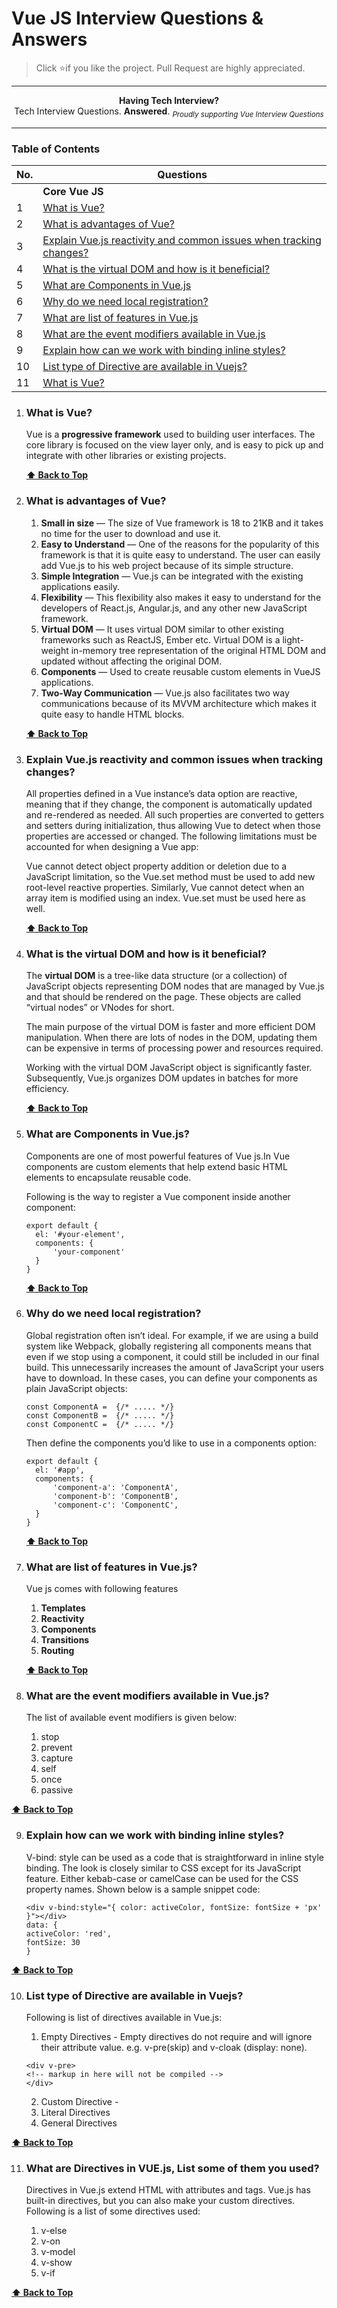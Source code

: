 # Vue JS Interview Questions & Answers

> Click :star:if you like the project. Pull Request are highly appreciated.

---

<div align="center">
    <p>
        <b>Having Tech Interview?</b>
        <br> Tech Interview Questions. <b>Answered</b>.
        <sub><i>Proudly supporting Vue Interview Questions</i></sub>
    </p>
</div>

---

### Table of Contents

| No. | Questions |
| --- | --------- |
|   | **Core Vue JS** |
|1  | [What is Vue?](#what-is-Vue) |
|2  | [What is advantages of Vue?](#What-is-advantages-of-Vue) |
|3  | [Explain Vue.js reactivity and common issues when tracking changes?](#Explain-Vue.js-reactivity-and-common-issues-when-tracking-changes) |
|4  | [What is the virtual DOM and how is it beneficial?](#what-is-the-virtual-DOM-and-how-is-it-beneficial) |
|5  | [What are Components in Vue.js](#what-are-Components-in-Vue.js) |
|6  | [Why do we need local registration?](#Why-do-we-need-local-registration?) |
|7  | [What are list of features in Vue.js](#what-are-list-of-features-in-Vue.js) |
|8  | [What are the event modifiers available in Vue.js](#what-are-the-event-modifiers-available-in-Vue.js) |
|9  | [Explain how can we work with binding inline styles?](#Explain-how-can-we-work-with-binding-inline-styles) |
|10  | [List type of Directive are available in Vuejs?](#List-type-of-Directive-are-available-in-Vuejs) |
|11  | [What is Vue?](#what-is-Vue) |


1. ### What is Vue?

    Vue is a **progressive framework** used to building user interfaces. The core library is focused on the view layer only, and is easy to pick up and integrate with other libraries or existing projects.


   **[⬆ Back to Top](#table-of-contents)**

2. ### What is advantages of Vue?

    1. **Small in size** — The size of Vue framework is 18 to 21KB and it takes no time for the user to download and use it.
    2. **Easy to Understand** — One of the reasons for the popularity of this framework is that it is quite easy to understand. The user can easily add Vue.js to his web project because of its simple structure.
    3. **Simple Integration** — Vue.js can be integrated with the existing applications easily.
    4. **Flexibility** — This flexibility also makes it easy to understand for the developers of React.js, Angular.js, and any other new JavaScript framework.
    5. **Virtual DOM** — It uses virtual DOM similar to other existing frameworks such as ReactJS, Ember etc. Virtual DOM is a light-weight in-memory tree representation of the original HTML DOM and updated without affecting the original DOM.
    6. **Components** — Used to create reusable custom elements in VueJS applications.
    7. **Two-Way Communication** — Vue.js also facilitates two way communications because of its MVVM architecture which makes it quite easy to handle HTML blocks.


   **[⬆ Back to Top](#table-of-contents)**

3. ### Explain Vue.js reactivity and common issues when tracking changes?

    All properties defined in a Vue instance’s data option are reactive, meaning that if they change, the component is automatically updated and re-rendered as needed.
    All such properties are converted to getters and setters during initialization, thus allowing Vue to detect when those properties are accessed or changed.
    The following limitations must be accounted for when designing a Vue app:

    Vue cannot detect object property addition or deletion due to a JavaScript limitation, so the Vue.set method must be used to add new root-level reactive properties.
    Similarly, Vue cannot detect when an array item is modified using an index. Vue.set must be used here as well.

   **[⬆ Back to Top](#table-of-contents)**

4. ### What is the virtual DOM and how is it beneficial?

    The **virtual DOM** is a tree-like data structure (or a collection) of JavaScript objects representing DOM nodes that are managed by Vue.js and that should be rendered on the page. These objects are called “virtual nodes” or VNodes for short.

    The main purpose of the virtual DOM is faster and more efficient DOM manipulation. When there are lots of nodes in the DOM, updating them can be expensive in terms of processing power and resources required.

    Working with the virtual DOM JavaScript object is significantly faster. Subsequently, Vue.js organizes DOM updates in batches for more efficiency.

   **[⬆ Back to Top](#table-of-contents)**


5. ### What are Components in Vue.js?

    Components are one of most powerful features of Vue js.In Vue components are custom elements that help extend basic HTML elements to encapsulate reusable code.

    Following is the way to register a Vue component inside another component:

    ```
    export default {
      el: '#your-element',
      components: {
          'your-component'
      }
    }
    ```

   **[⬆ Back to Top](#table-of-contents)**

6. ### Why do we need local registration?

    Global registration often isn’t ideal. For example, if we are using a build system like Webpack, globally registering all components means that even if we stop using a component, it could still be included in our final build. This unnecessarily increases the amount of JavaScript your users have to download. In these cases, you can define your components as plain JavaScript objects:

    ```
    const ComponentA =  {/* ..... */}
    const ComponentB =  {/* ..... */}
    const ComponentC =  {/* ..... */}
    ```
    Then define the components you’d like to use in a components option:  

    ```
    export default {
      el: '#app',
      components: {
          'component-a': 'ComponentA',
          'component-b': 'ComponentB',
          'component-c': 'ComponentC',
      }
    }
    ```

   **[⬆ Back to Top](#table-of-contents)**


7. ### What are list of features in Vue.js?

    Vue js comes with following features

    1. **Templates**
    2. **Reactivity**
    3. **Components**
    4. **Transitions**
    5. **Routing**


   **[⬆ Back to Top](#table-of-contents)**

 8. ### What are the event modifiers available in Vue.js?

     The list of available event modifiers is given below:

     1. stop
     2. prevent
     3. capture
     4. self
     5. once
     6. passive


   **[⬆ Back to Top](#table-of-contents)**

  9. ### Explain how can we work with binding inline styles?

      V-bind: style can be used as a code that is straightforward in inline style binding. The look is closely similar to CSS except for its JavaScript feature. Either kebab-case or camelCase can be used for the CSS property names. Shown below is a sample snippet code:

      ```
      <div v-bind:style="{ color: activeColor, fontSize: fontSize + 'px' }"></div>
      data: {
      activeColor: 'red',
      fontSize: 30
      }
      ```


   **[⬆ Back to Top](#table-of-contents)**

  10. ### List type of Directive are available in Vuejs?

       Following is list of directives available in Vue.js:

       1. Empty Directives - Empty directives do not require and will ignore their attribute value. e.g. v-pre(skip) and v-cloak (display: none).

        ```
        <div v-pre>
        <!-- markup in here will not be compiled -->
        </div>
        ```
       2. Custom Directive -
       3. Literal Directives
       4. General Directives


   **[⬆ Back to Top](#table-of-contents)**

  11. ### What are Directives in VUE.js, List some of them you used?

       Directives in Vue.js extend HTML with attributes and tags. Vue.js has built-in directives, but you can also make your custom directives. Following is a list of some directives used:

       1. v-else
       2. v-on
       3. v-model
       4. v-show
       5. v-if


   **[⬆ Back to Top](#table-of-contents)**
